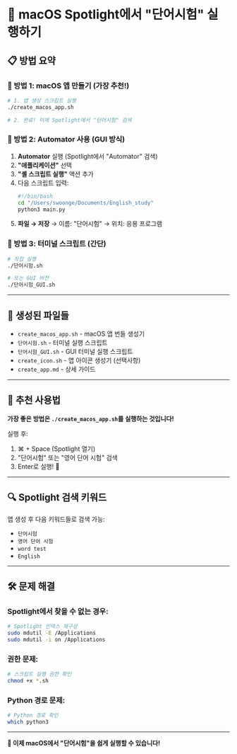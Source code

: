 # 🚀 macOS Spotlight에서 "단어시험" 실행하기

## 📋 방법 요약

### 🥇 방법 1: macOS 앱 만들기 (가장 추천!)

```bash
# 1. 앱 생성 스크립트 실행
./create_macos_app.sh

# 2. 완료! 이제 Spotlight에서 "단어시험" 검색
```

### 🥈 방법 2: Automator 사용 (GUI 방식)

1. **Automator** 실행 (Spotlight에서 "Automator" 검색)
2. **"애플리케이션"** 선택
3. **"셸 스크립트 실행"** 액션 추가
4. 다음 스크립트 입력:
   ```bash
   #!/bin/bash
   cd "/Users/swoonge/Documents/English_study"
   python3 main.py
   ```
5. **파일 → 저장** → 이름: "단어시험" → 위치: 응용 프로그램

### 🥉 방법 3: 터미널 스크립트 (간단)

```bash
# 직접 실행
./단어시험.sh

# 또는 GUI 버전
./단어시험_GUI.sh
```

---

## 🔧 생성된 파일들

- `create_macos_app.sh` - macOS 앱 번들 생성기
- `단어시험.sh` - 터미널 실행 스크립트  
- `단어시험_GUI.sh` - GUI 터미널 실행 스크립트
- `create_icon.sh` - 앱 아이콘 생성기 (선택사항)
- `create_app.md` - 상세 가이드

---

## 🎯 추천 사용법

**가장 좋은 방법은 `./create_macos_app.sh`를 실행하는 것입니다!**

실행 후:
1. ⌘ + Space (Spotlight 열기)
2. "단어시험" 또는 "영어 단어 시험" 검색
3. Enter로 실행! 🚀

---

## 🔍 Spotlight 검색 키워드

앱 생성 후 다음 키워드들로 검색 가능:
- `단어시험`
- `영어 단어 시험`
- `word test`
- `English`

---

## 🛠️ 문제 해결

### Spotlight에서 찾을 수 없는 경우:
```bash
# Spotlight 인덱스 재구성
sudo mdutil -E /Applications
sudo mdutil -i on /Applications
```

### 권한 문제:
```bash
# 스크립트 실행 권한 확인
chmod +x *.sh
```

### Python 경로 문제:
```bash
# Python 경로 확인
which python3
```

---

**🎉 이제 macOS에서 "단어시험"을 쉽게 실행할 수 있습니다!**

